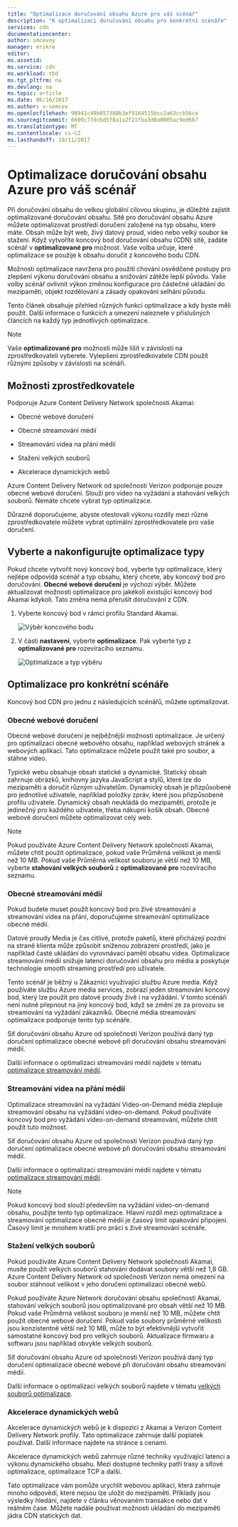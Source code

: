 ```yaml
---
title: "Optimalizace doručování obsahu Azure pro váš scénář"
description: "K optimalizaci doručování obsahu pro konkrétní scénáře"
services: cdn
documentationcenter: 
author: smcevoy
manager: erikre
editor: 
ms.assetid: 
ms.service: cdn
ms.workload: tbd
ms.tgt_pltfrm: na
ms.devlang: na
ms.topic: article
ms.date: 06/16/2017
ms.author: v-semcev
ms.openlocfilehash: 98941c49b057380b3ef9164515bcc2a63ccb56ce
ms.sourcegitcommit: 6699c77dcbd5f8a1a2f21fba3d0a0005ac9ed6b7
ms.translationtype: MT
ms.contentlocale: cs-CZ
ms.lasthandoff: 10/11/2017
---
```

# <a name="optimize-azure-content-delivery-for-your-scenario"></a>Optimalizace doručování obsahu Azure pro váš scénář

Při doručování obsahu do velkou globální cílovou skupinu, je důležité zajistit optimalizované doručování obsahu. Sítě pro doručování obsahu Azure můžete optimalizovat prostředí doručení založené na typ obsahu, které máte. Obsah může být web, živý datový proud, video nebo velký soubor ke stažení. Když vytvoříte koncový bod doručování obsahu (CDN) sítě, zadáte scénář v **optimalizované pro** možnost. Vaše volba určuje, které optimalizace se použije k obsahu doručit z koncového bodu CDN.

Možnosti optimalizace navržena pro použití chování osvědčené postupy pro zlepšení výkonu doručování obsahu a snižování zátěže lepší původu. Vaše volby scénář ovlivnit výkon změnou konfigurace pro částečné ukládání do mezipaměti, objekt rozdělování a zásady opakování selhání původu. 

Tento článek obsahuje přehled různých funkcí optimalizace a kdy byste měli použít. Další informace o funkcích a omezení naleznete v příslušných článcích na každý typ jednotlivých optimalizace.

> [!NOTE]
> Vaše **optimalizované pro** možnosti může lišit v závislosti na zprostředkovateli vyberete. Vylepšení zprostředkovatele CDN použít různými způsoby v závislosti na scénáři. 

## <a name="provider-options"></a>Možnosti zprostředkovatele

Podporuje Azure Content Delivery Network společnosti Akamai:

* Obecné webové doručení 

* Obecné streamování médií

* Streamování videa na přání médií

* Stažení velkých souborů

* Akcelerace dynamických webů 

Azure Content Delivery Network od společnosti Verizon podporuje pouze obecné webové doručení. Slouží pro video na vyžádání a stahování velkých souborů. Nemáte chcete vybrat typ optimalizace.

Důrazně doporučujeme, abyste otestovali výkonu rozdíly mezi různé zprostředkovatele můžete vybrat optimální zprostředkovatele pro vaše doručení.

## <a name="select-and-configure-optimization-types"></a>Vyberte a nakonfigurujte optimalizace typy

Pokud chcete vytvořit nový koncový bod, vyberte typ optimalizace, který nejlépe odpovídá scénář a typ obsahu, který chcete, aby koncový bod pro doručování. **Obecné webové doručení** je výchozí výběr. Můžete aktualizovat možnosti optimalizace pro jakékoli existující koncový bod Akamai kdykoli. Tato změna nemá přerušit doručování z CDN. 

1. Vyberte koncový bod v rámci profilu Standard Akamai.

    ![Výběr koncového bodu ](./media/cdn-optimization-overview/01_Akamai.png)

2. V části **nastavení**, vyberte **optimalizace**. Pak vyberte typ z **optimalizované pro** rozevíracího seznamu.

    ![Optimalizace a typ výběru](./media/cdn-optimization-overview/02_Select.png)

## <a name="optimization-for-specific-scenarios"></a>Optimalizace pro konkrétní scénáře

Koncový bod CDN pro jednu z následujících scénářů, můžete optimalizovat. 

### <a name="general-web-delivery"></a>Obecné webové doručení

Obecné webové doručení je nejběžnější možnosti optimalizace. Je určený pro optimalizaci obecné webového obsahu, například webových stránek a webových aplikací. Tato optimalizace můžete použít také pro soubor, a stáhne video.

Typické webu obsahuje obsah statické a dynamické. Statický obsah zahrnuje obrázků, knihovny jazyka JavaScript a stylů, které lze do mezipaměti a doručit různým uživatelům. Dynamický obsah je přizpůsobené pro jednotlivé uživatele, například položky zpráv, které jsou přizpůsobené profilu uživatele. Dynamický obsah neukládá do mezipaměti, protože je jedinečný pro každého uživatele, třeba nákupní košík obsah. Obecné webové doručení můžete optimalizovat celý web. 

> [!NOTE]
> Pokud používáte Azure Content Delivery Network společnosti Akamai, můžete chtít použít optimalizace, pokud vaše Průměrná velikost je menší než 10 MB. Pokud vaše Průměrná velikost souboru je větší než 10 MB, vyberte **stahování velkých souborů** z **optimalizované pro** rozevíracího seznamu.

### <a name="general-media-streaming"></a>Obecné streamování médií

Pokud budete muset použít koncový bod pro živé streamování a streamování videa na přání, doporučujeme streamování optimalizace obecné médií.

Datové proudy Media je čas citlivé, protože paketů, které přicházejí pozdní na straně klienta může způsobit sníženou zobrazení prostředí, jako je například časté ukládání do vyrovnávací paměti obsahu videa. Optimalizace streamování médií snižuje latenci doručování obsahu pro média a poskytuje technologie smooth streaming prostředí pro uživatele. 

Tento scénář je běžný u Zákazníci využívající službu Azure media. Když používáte službu Azure media services, zobrazí jeden streamování koncový bod, který lze použít pro datové proudy živě i na vyžádání. V tomto scénáři není nutné přepnout na jiný koncový bod, když se změní ze za provozu se streamování na vyžádání zákazníků. Obecné média streamování optimalizace podporuje tento typ scénáře.

Síť doručování obsahu Azure od společnosti Verizon používá daný typ doručení optimalizace obecné webové při doručování obsahu streamování médií.

Další informace o optimalizaci streamování médií najdete v tématu [optimalizace streamování médií](cdn-media-streaming-optimization.md).

### <a name="video-on-demand-media-streaming"></a>Streamování videa na přání médií

Optimalizace streamování na vyžádání Video-on-Demand média zlepšuje streamování obsahu na vyžádání video-on-demand. Pokud používáte koncový bod pro vyžádání video-on-demand streamování, můžete chtít použít tuto možnost.

Síť doručování obsahu Azure od společnosti Verizon používá daný typ doručení optimalizace obecné webové při doručování obsahu streamování médií.

Další informace o optimalizaci streamování médií najdete v tématu [optimalizace streamování médií](cdn-media-streaming-optimization.md).

> [!NOTE]
> Pokud koncový bod slouží především na vyžádání video-on-demand obsahu, použijte tento typ optimalizace. Hlavní rozdíl mezi optimalizace a streamování optimalizace obecné médií je časový limit opakování připojení. Časový limit je mnohem kratší pro práci s živé streamování scénáře.

### <a name="large-file-download"></a>Stažení velkých souborů

Pokud používáte Azure Content Delivery Network společnosti Akamai, musíte použít velkých souborů stahování dodávat soubory větší než 1,8 GB. Azure Content Delivery Network od společnosti Verizon nemá omezení na soubor stáhnout velikost v jeho doručení optimalizaci obecné webů.

Pokud používáte Azure Network doručování obsahu společnosti Akamai, stahování velkých souborů jsou optimalizované pro obsah větší než 10 MB. Pokud vaše Průměrná velikost souboru je menší než 10 MB, můžete chtít použít obecné webové doručení. Pokud vaše soubory průměrné velikosti jsou konzistentně větší než 10 MB, může to být efektivnější vytvořit samostatné koncový bod pro velkých souborů. Aktualizace firmwaru a softwaru jsou například obvykle velkých souborů.

Síť doručování obsahu Azure od společnosti Verizon používá daný typ doručení optimalizace obecné webové při doručování obsahu streamování médií.

Další informace o optimalizaci velkých souborů najdete v tématu [velkých souborů optimalizace](cdn-large-file-optimization.md).

### <a name="dynamic-site-acceleration"></a>Akcelerace dynamických webů

 Akcelerace dynamických webů je k dispozici z Akamai a Verizon Content Delivery Network profily. Tato optimalizace zahrnuje další poplatek používat. Další informace najdete na stránce s cenami.

Akcelerace dynamických webů zahrnuje různé techniky využívající latenci a výkonu dynamického obsahu. Mezi dostupné techniky patří trasy a síťové optimalizace, optimalizace TCP a další. 

Tato optimalizace vám pomůže urychlit webovou aplikaci, která zahrnuje mnoho odpovědí, které nejsou lze uložit do mezipaměti. Příklady jsou výsledky hledání, najdete v článku věnovaném transakce nebo dat v reálném čase. Můžete nadále používat možnosti ukládání do mezipaměti jádra CDN statických dat. 



